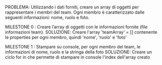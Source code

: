 PROBLEMA:
Utilizzando i dati forniti, creare un array di oggetti per rappresentare i membri del team. Ogni membro è caratterizzato dalle seguenti informazioni: nome, ruolo e foto.

MILESTONE 0 : Creare l’array di oggetti con le informazioni fornite (file informazioni team).
    SOLUZIONE: Creare l'array 'teamArray' = [] contenente le properties per ogni membro, quindi 'nome', 'ruolo' e 'foto'

MILESTONE 1 : Stampare su console, per ogni membro del team, le informazioni di nome, ruolo e la stringa della foto
    SOLUZIONE: Creare un ciclo for in che permette di stampare in console l'index dell'array creato
